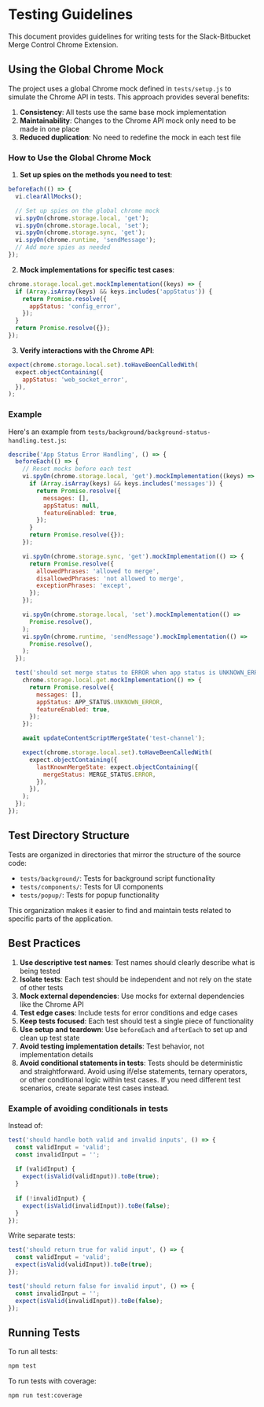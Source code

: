 # Testing Guidelines

This document provides guidelines for writing tests for the Slack-Bitbucket Merge Control Chrome Extension.

## Using the Global Chrome Mock

The project uses a global Chrome mock defined in `tests/setup.js` to simulate the Chrome API in tests. This approach provides several benefits:

1. **Consistency**: All tests use the same base mock implementation
2. **Maintainability**: Changes to the Chrome API mock only need to be made in one place
3. **Reduced duplication**: No need to redefine the mock in each test file

### How to Use the Global Chrome Mock

1. **Set up spies on the methods you need to test**:

```javascript
beforeEach(() => {
  vi.clearAllMocks();

  // Set up spies on the global chrome mock
  vi.spyOn(chrome.storage.local, 'get');
  vi.spyOn(chrome.storage.local, 'set');
  vi.spyOn(chrome.storage.sync, 'get');
  vi.spyOn(chrome.runtime, 'sendMessage');
  // Add more spies as needed
});
```

2. **Mock implementations for specific test cases**:

```javascript
chrome.storage.local.get.mockImplementation((keys) => {
  if (Array.isArray(keys) && keys.includes('appStatus')) {
    return Promise.resolve({
      appStatus: 'config_error',
    });
  }
  return Promise.resolve({});
});
```

3. **Verify interactions with the Chrome API**:

```javascript
expect(chrome.storage.local.set).toHaveBeenCalledWith(
  expect.objectContaining({
    appStatus: 'web_socket_error',
  }),
);
```

### Example

Here's an example from `tests/background/background-status-handling.test.js`:

```javascript
describe('App Status Error Handling', () => {
  beforeEach(() => {
    // Reset mocks before each test
    vi.spyOn(chrome.storage.local, 'get').mockImplementation((keys) => {
      if (Array.isArray(keys) && keys.includes('messages')) {
        return Promise.resolve({
          messages: [],
          appStatus: null,
          featureEnabled: true,
        });
      }
      return Promise.resolve({});
    });

    vi.spyOn(chrome.storage.sync, 'get').mockImplementation(() => {
      return Promise.resolve({
        allowedPhrases: 'allowed to merge',
        disallowedPhrases: 'not allowed to merge',
        exceptionPhrases: 'except',
      });
    });

    vi.spyOn(chrome.storage.local, 'set').mockImplementation(() =>
      Promise.resolve(),
    );
    vi.spyOn(chrome.runtime, 'sendMessage').mockImplementation(() =>
      Promise.resolve(),
    );
  });

  test('should set merge status to ERROR when app status is UNKNOWN_ERROR', async () => {
    chrome.storage.local.get.mockImplementation(() => {
      return Promise.resolve({
        messages: [],
        appStatus: APP_STATUS.UNKNOWN_ERROR,
        featureEnabled: true,
      });
    });

    await updateContentScriptMergeState('test-channel');

    expect(chrome.storage.local.set).toHaveBeenCalledWith(
      expect.objectContaining({
        lastKnownMergeState: expect.objectContaining({
          mergeStatus: MERGE_STATUS.ERROR,
        }),
      }),
    );
  });
});
```

## Test Directory Structure

Tests are organized in directories that mirror the structure of the source code:

- `tests/background/`: Tests for background script functionality
- `tests/components/`: Tests for UI components
- `tests/popup/`: Tests for popup functionality

This organization makes it easier to find and maintain tests related to specific parts of the application.

## Best Practices

1. **Use descriptive test names**: Test names should clearly describe what is being tested
2. **Isolate tests**: Each test should be independent and not rely on the state of other tests
3. **Mock external dependencies**: Use mocks for external dependencies like the Chrome API
4. **Test edge cases**: Include tests for error conditions and edge cases
5. **Keep tests focused**: Each test should test a single piece of functionality
6. **Use setup and teardown**: Use `beforeEach` and `afterEach` to set up and clean up test state
7. **Avoid testing implementation details**: Test behavior, not implementation details
8. **Avoid conditional statements in tests**: Tests should be deterministic and straightforward. Avoid using if/else statements, ternary operators, or other conditional logic within test cases. If you need different test scenarios, create separate test cases instead.

### Example of avoiding conditionals in tests

Instead of:

```javascript
test('should handle both valid and invalid inputs', () => {
  const validInput = 'valid';
  const invalidInput = '';
  
  if (validInput) {
    expect(isValid(validInput)).toBe(true);
  }
  
  if (!invalidInput) {
    expect(isValid(invalidInput)).toBe(false);
  }
});
```

Write separate tests:

```javascript
test('should return true for valid input', () => {
  const validInput = 'valid';
  expect(isValid(validInput)).toBe(true);
});

test('should return false for invalid input', () => {
  const invalidInput = '';
  expect(isValid(invalidInput)).toBe(false);
});
```

## Running Tests

To run all tests:

```bash
npm test
```

To run tests with coverage:

```bash
npm run test:coverage
```
